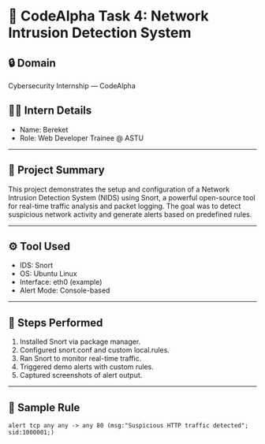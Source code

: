 # 🚨 CodeAlpha Task 4: Network Intrusion Detection System

## 🔒 Domain
Cybersecurity Internship — CodeAlpha

## 👨‍💻 Intern Details
- Name: Bereket
- Role: Web Developer Trainee @ ASTU

---

## 📝 Project Summary

This project demonstrates the setup and configuration of a Network Intrusion Detection System (NIDS) using Snort, a powerful open-source tool for real-time traffic analysis and packet logging. The goal was to detect suspicious network activity and generate alerts based on predefined rules.

---

## ⚙️ Tool Used
- IDS: Snort
- OS: Ubuntu Linux
- Interface: eth0 (example)
- Alert Mode: Console-based

---

## 📑 Steps Performed
1. Installed Snort via package manager.
2. Configured snort.conf and custom local.rules.
3. Ran Snort to monitor real-time traffic.
4. Triggered demo alerts with custom rules.
5. Captured screenshots of alert output.

---

## 🧪 Sample Rule
```snort
alert tcp any any -> any 80 (msg:"Suspicious HTTP traffic detected"; sid:1000001;)